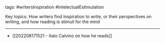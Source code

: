 tags: #writersInspiration #intelectualEstimulation 

Key topics: 
How writers find inspiration to write, or their perspectives on writing, and how reading is stimuli for the mind

---

- [[202208171521 - Italo Calvino on how he reads]]

